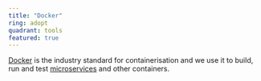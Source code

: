 ```yaml
---
title: "Docker"
ring: adopt
quadrant: tools
featured: true
---
```


[Docker](https://www.docker.com/) is the industry standard for containerisation and we use it to build, run and test [microservices](/methods-and-patterns/microservices) and other containers.
